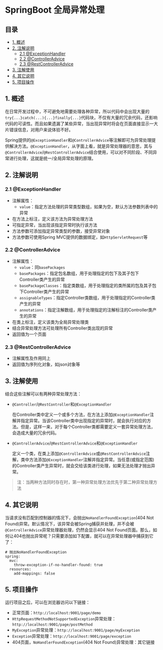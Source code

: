 # SpringBoot 全局异常处理

## 目录

- [1. 概述](#1-概述)
- [2. 注解说明](#2-注解说明)
  - [2.1 @ExceptionHandler](#21-ExceptionHandler)
  - [2.2 @ControllerAdvice](#22-ControllerAdvice)
  - [2.3 @RestControllerAdvice](#23-RestControllerAdvice)
- [3. 注解使用](#3-注解使用)
- [4. 其它说明](#4-其它说明)
- [5. 项目操作](#5-项目操作)

## 1. 概述
在日常开发过程中，不可避免地需要处理各种异常，所以代码中会出现大量的`try{...}catch(...){...}finally{...}`代码块，不仅有大量的冗余代码，还影响代码的可读性。而且如果遗漏了某些异常，当出现异常时将会在页面直接显示一大片错误信息，对用户来说体验不好。

Spring提供的`@ExceptionHandler`和`@ControllerAdvice`等注解即可为异常处理提供解决方法。`@ExceptionHandler`，从字面上看，就是异常处理器的意思，其与`@ControllerAdvice`/`@RestControllerAdvice`结合使用，可以对不同阶段、不同异常进行处理，这就是统一/全局异常处理的原理。

## 2. 注解说明
### 2.1 @ExceptionHandler

- 注解属性：
  - `value`：指定方法处理的异常类型数组，如果为空，默认方法参数列表中的异常
- 在方法上标注，定义该方法为异常处理方法
- 可指定异常，当出现该指定异常时执行该方法
- 方法参数可添加指定异常类型的参数，接受异常对象
- 方法参数可使用Spring MVC提供的数据绑定，如`HttpServletRequest`等

### 2.2 @ControllerAdvice

- 注解属性：
  - `value`：同`basePackages`
  - `basePackages`：指定包名数组，用于处理指定的包下及其子包下Controller类产生的异常
  - `basePackageClasses`：指定类数组，用于处理指定的类所属的包及其子包下Controller类产生的异常
  - `assignableTypes`：指定Controller类数组，用于处理指定的Controller类产生的异常
  - `annotations`：指定注解数组，用于处理指定的注解标注的Controller类产生的异常
- 在类上标注，定义该类为全局异常处理类
- 结合异常处理方法可处理所有Controller类出现的异常
- 返回值为一个页面

### 2.3 @RestControllerAdvice

- 注解属性及作用同上
- 返回值为序列化对象，如json对象等

## 3. 注解使用
结合这些注解可以有两种异常处理方法：

- `@Controller`/`@RestController`和`@ExceptionHandler`

  在Controller类中定义一个或多个方法，在方法上添加`@ExceptionHandler`注解并指定异常。当该Controller类中出现指定的异常时，就会执行对应的方法。但是，这样一来，对于每个Controller类都需要定义一套异常处理方法，会造成大量的冗余代码。

- `@ControllerAdvice`/`@RestControllerAdvice`和`@ExceptionHandler`

  定义一个类，在类上添加`@ControllerAdvice`或`@RestControllerAdvice`注解，类中方法添加`@ExceptionHandler`注解并指定异常。当任意(或指定范围)的Controller类产生异常时，就会交给该类进行处理，如果无法处理才抛出异常。

> 注：当两种方法同时存在时，第一种异常处理方法优先于第二种异常处理方法

## 4. 其它说明
当请求没有匹配到控制器的情况下，会抛出`NoHandlerFoundException`(404 Not Found)异常。默认情况下，该异常会被Spring捕获并处理，并不会被`@ControllerAdvice`异常处理器处理，仍然会显示404 Not Found页面。那么，如何让404也抛出异常呢？只需要添加如下配置，就可以在异常处理器中捕获到它了：

```
# 抛出NoHandlerFoundException
spring:
  mvc:
    throw-exception-if-no-handler-found: true
  resources:
    add-mappings: false
```

## 5. 项目操作
运行项目之后，可以在浏览器访问以下链接：

- 正常页面：`http://localhost:9001/page/demo`
- `HttpRequestMethodNotSupportedException`异常处理：`http://localhost:9001/page/postMethod`
- `MyException`异常处理：`http://localhost:9001/page/myException`
- `Exception`异常处理：`http://localhost:9001/page/exception`
- 404页面，`NoHandlerFoundException`(404 Not Found)异常处理：其它链接
